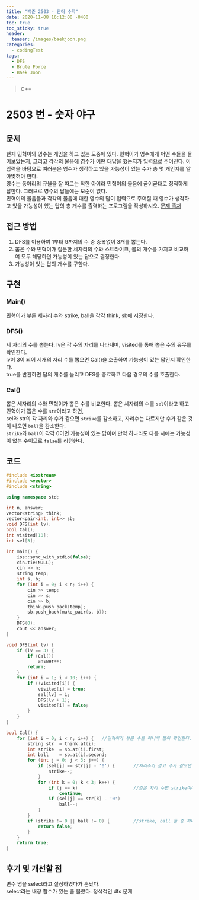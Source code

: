 ```yaml
---
title: "백준 2503 - 단어 수학"
date: 2020-11-08 16:12:00 -0400
toc: true
toc_sticky: true
header:
  teaser: /images/baekjoon.png
categories: 
  - codingTest
tags:
  - DFS
  - Brute Force
  - Baek Joon
---
```


> C++ 

2503 번 - 숫자 야구
=============
 
## 문제
현재 민혁이와 영수는 게임을 하고 있는 도중에 있다. 민혁이가 영수에게 어떤 수들을 물어보았는지, 그리고 각각의 물음에 영수가 어떤 대답을 했는지가 입력으로 주어진다. 이 입력을 바탕으로 여러분은 영수가 생각하고 있을 가능성이 있는 수가 총 몇 개인지를 알아맞혀야 한다.  
영수는 동아리의 규율을 잘 따르는 착한 아이라 민혁이의 물음에 곧이곧대로 정직하게 답한다. 그러므로 영수의 답들에는 모순이 없다.  
민혁이의 물음들과 각각의 물음에 대한 영수의 답이 입력으로 주어질 때 영수가 생각하고 있을 가능성이 있는 답의 총 개수를 출력하는 프로그램을 작성하시오.
[문제 출처](https://www.acmicpc.net/problem/2503)

## 접근 방법 
1. DFS를 이용하여 1부터 9까지의 수 중 중복없이 3개를 뽑는다.  
2. 뽑은 수와 민혁이가 질문한 세자리의 수와 스트라이크, 볼의 개수를 가지고 비교하여 모두 해당하면 가능성이 있는 답으로 결정한다.  
3. 가능성이 있는 답의 개수를 구한다.

## 구현

### Main()
민혁이가 부른 세자리 수와 strike, ball을 각각 think, sb에 저장한다.

### DFS()
세 자리의 수를 뽑는다. lv은 각 수의 자리를 나타내며, visited를 통해 뽑은 수의 유무를 확인한다.  
lv이 3이 되어 세개의 자리 수를 뽑으면 Cal()을 호출하여 가능성이 있는 답인지 확인한다.   
true를 반환하면 답의 개수를 늘리고 DFS를 종료하고 다음 경우의 수를 호출한다. 

### Cal()
뽑은 세자리의 수와 민혁이가 뽑은 수를 비교한다.
뽑은 세자리의 수를 `sel`이라고 하고 민혁이가 뽑은 수를 `str`이라고 하면,  
sel와 str의 각 자리와 수가 같으면 `strike`를 감소하고, 자리수는 다르지만 수가 같은 것이 나오면 `ball`을 감소한다.  
`strike`와 `ball`이 각각 0이면 가능성이 있는 답이며 만약 하나라도 다를 시에는 가능성이 없는 수이므로 `false`를 리턴한다.

## 코드
```c++
#include <iostream>
#include <vector>
#include <string>

using namespace std;

int n, answer;
vector<string> think;
vector<pair<int, int>> sb;
void DFS(int lv);
bool Cal();
int visited[10];
int sel[3];

int main() {
	ios::sync_with_stdio(false);
	cin.tie(NULL);
	cin >> n;
	string temp;
	int s, b;
	for (int i = 0; i < n; i++) {
		cin >> temp;
		cin >> s;
		cin >> b;
		think.push_back(temp);
		sb.push_back(make_pair(s, b));
	}
	DFS(0);
	cout << answer;
}

void DFS(int lv) {
	if (lv == 3) {
		if (Cal())
			answer++;
		return;
	}
	for (int i = 1; i < 10; i++) {
		if (!visited[i]) {
			visited[i] = true;
			sel[lv] = i;
			DFS(lv + 1);
			visited[i] = false;
		}
	}
}

bool Cal() {
	for (int i = 0; i < n; i++) {	//민혁이가 부른 수를 하나씩 뽑아 확인한다.
		string str  = think.at(i);
		int strike  = sb.at(i).first;
		int ball	= sb.at(i).second;
		for (int j = 0; j < 3; j++) {
			if (sel[j] == str[j] - '0') {		//자리수가 같고 수가 같으면 strike를 감소
				strike--;
			}
			for (int k = 0; k < 3; k++) {
				if (j == k)						//같은 자리 수면 strike이며 우리는 ball을 찾아야 하므로 continue
					continue;
				if (sel[j] == str[k] - '0')
					ball--;
			}
		}
		if (strike != 0 || ball != 0) {			//strike, ball 둘 중 하나라도 0이 아니면 종료한다.
			return false;
		}
	}
	return true;
}
```

## 후기 및 개선할 점
변수 명을 select라고 설정하였다가 혼났다.  
select라는 내장 함수가 있는 줄 몰랐다. 정석적인 dfs 문제